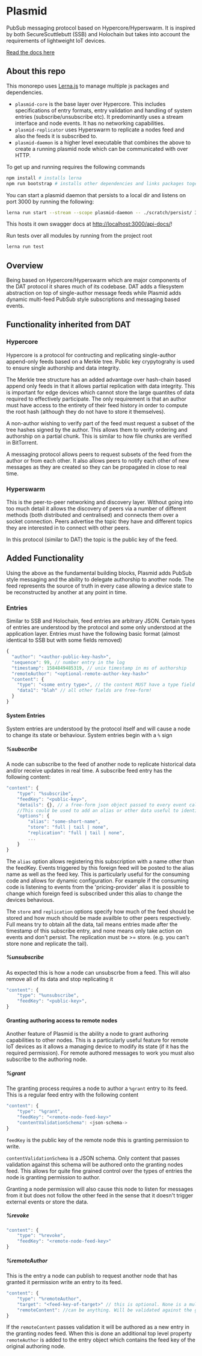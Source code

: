 # Plasmid

PubSub messaging protocol based on Hypercore/Hyperswarm. It is inspired by both SecureScuttlebutt (SSB) and Holochain but takes into account the requirements of lightweight IoT devices. 

[Read the docs here](https://redgridone.github.io/plasmid/)

## About this repo

This monorepo uses [Lerna.js](https://lerna.js.org/) to manage multiple js packages and dependencies. 

- `plasmid-core` is the base layer over Hypercore. This includes specifications of entry formats, entry validation and handling of system entries (subscribe/unsubscribe etc). It predominantly uses a stream interface and node events. It has no networking capabilities.
- `plasmid-replicator` uses Hyperswarm to replicate a nodes feed and also the feeds it is subscribed to.
- `plasmid-daemon` is a higher level executable that combines the above to create a running plasmid node which can be communicated with over HTTP. 

To get up and running requires the following commands

```bash
npm install # installs lerna
npm run bootstrap # installs other dependencies and links packages together
```

You can start a plasmid daemon that persists to a local dir and listens on port 3000 by running the following: 

```bash
lerna run start --stream --scope plasmid-daemon -- ./scratch/persist/ 3000
```

This hosts it own swagger docs at [http://localhost:3000/api-docs/](http://localhost:3000/api-docs/)!

Run tests over all modules by running from the project root
```bash
lerna run test
```

## Overview

Being based on Hypercore/Hyperswarm which are major components of the DAT protocol it shares much of its codebase. DAT adds a filesystem abstraction on top of single-author message feeds while Plasmid adds dynamic multi-feed PubSub style subscriptions and messaging based events.

## Functionality inherited from DAT

### Hypercore

Hypercore is a protocol for contructing and replicating single-author append-only feeds based on a Merkle tree. Public key crypytograhy is used to ensure single authorship and data integrity.

The Merkle tree structure has an added advantage over hash-chain based append only feeds in that it allows partial replication with data integrity. This is important for edge devices which cannot store the large quantites of data required to effectively participate. The only requirement is that an author must have access to the entirety of their feed history in order to compute the root hash (although they do not have to store it themselves).

A non-author wishing to verify part of the feed must request a subset of the tree hashes signed by the author. This allows them to verify ordering and authorship on a partial chunk. This is similar to how file chunks are verified in BitTorrent. 

A messaging protocol allows peers to request subsets of the feed from the author or from each other. It also allows peers to notify each other of new messages as they are created so they can be propagated in close to real time.

### Hyperswarm

This is the peer-to-peer networking and discovery layer. Without going into too much detail it allows the discovery of peers via a number of different methods (both distributed and centralised) and connects them over a socket connection. Peers advertise the topic they have and different topics they are interested in to connect with other peers.

In this protocol (similar to DAT) the topic is the public key of the feed.
    
## Added Functionality

Using the above as the fundamental building blocks, Plasmid adds PubSub style messaging and the ability to delegate authorship to another node. The feed represents the source of truth in every case allowing a device state to be reconstructed by another at any point in time.

### Entries

Similar to SSB and Holochain, feed entries are arbitrary JSON. Certain types of entries are understood by the protocol and some only understood at the application layer. Entries must have the following basic format (almost identical to SSB but with some fields removed)

```javascript
{
  "author": "<author-public-key-hash>",
  "sequence": 99, // number entry in the log
  "timestamp": 1584849485319, // unix timestamp in ms of authorship
  "remoteAuthor": "<optional-remote-author-key-hash>"
  "content": {
    "type": "<some entry type>", // the content MUST have a type field
    "data1": "blah" // all other fields are free-form!
  }
}
```

#### System Entries

System entries are understood by the protocol itself and will cause a node to change its state or behaviour. System entries begin with a `%` sign

##### %subscribe

A node can subscribe to the feed of another node to replicate historical data and/or receive updates in real time. A subscribe feed entry has the following content:

```javascript
"content": {
    "type": "%subscribe",
    "feedKey": "<public-key>",
    "details": {}, // a free-form json object passed to every event callback from this subscription.
    //This could be used to add an alias or other data useful to identify the events
    "options": {
        "alias": "some-short-name",
        "store": "full | tail | none",
        "replication": "full | tail | none",
        ...
    }
}
```

The `alias` option allows registering this subscription with a name other than the feedKey. Events triggered by this foreign feed will be posted to the alias name as well as the feed key. This is particularly useful for the consuming code and allows for dynamic configuration. For example if the consuming code is listening to events from the 'pricing-provider' alias it is possible to change which foreign feed is subscribed under this alias to change the devices behavious.

The `store` and `replication` options specify how much of the feed should be stored and how much should be made availble to other peers respectively. Full means try to obtain all the data, tail means entries made after the timestamp of this subscribe entry, and none means only take action on events and don't persist. The replication must be >= store. (e.g. you can't store none and replicate the tail). 

##### %unsubscribe

As expected this is how a node can unsubscrbe from a feed. This will also remove all of its data and stop replicating it

```javascript
"content": {
    "type": "%unsubscribe",
    "feedKey": "<public-key>",
}
```

#### Granting authoring access to remote nodes

Another feature of Plasmid is the ability a node to grant authoring capabilities to other nodes. This is a particularly useful feature for remote IoT devices as it allows a managing device to modify its state (if it has the required permission). For remote authored messages to work you must also subscribe to the authoring node.

##### %grant

The granting process requires a node to author a `%grant` entry to its feed. This is a regular feed entry with the following content
```javascript
"content": {
    "type": "%grant",
    "feedKey": "<remote-node-feed-key>"
    "contentValidationSchema": <json-schema->
}
```

`feedKey` is the public key of the remote node this is granting permission to write.

`contentValidationSchema` is a JSON schema. Only content that passes validation against this schema will be authored onto the granting nodes feed. This allows for quite fine grained control over the types of entries the node is granting permission to author.

Granting a node permission will also cause this node to listen for messages from it but does not follow the other feed in the sense that it doesn't trigger external events or store the data.

##### %revoke

```javascript
"content": {
    "type": "%revoke",
    "feedKey": "<remote-node-feed-key>"
}
```

##### %remoteAuthor

This is the entry a node can publish to request another node that has granted it permission write an entry to its feed. 

```javascript
"content": {
    "type": "%remoteAuthor",
    "target": "<feed-key-of-target>" // this is optional. None is a multicast
    "remoteContent": //can be anything. Will be validated against the grant schema
}
```

If the `remoteContent` passes validation it will be authored as a new entry in the granting nodes feed. When this is done an additional top level property `remoteAuthor` is added to the entry object which contains the feed key of the original authoring node.
